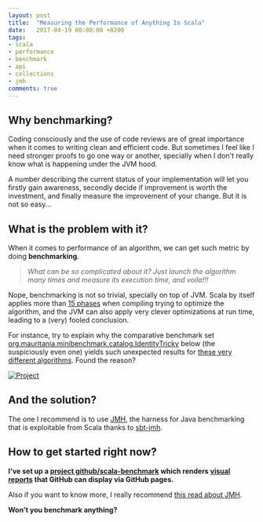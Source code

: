 ```yaml
---
layout: post
title:  "Measuring the Performance of Anything In Scala"
date:   2017-04-19 00:00:00 +0200
tags:
- scala 
- performance 
- benchmark 
- api 
- collections
- jmh
comments: true
---
```

## Why benchmarking?


Coding consciously and the use of code reviews are of great importance when it comes to writing clean and efficient code.
But sometimes I feel like I need stronger proofs to go one way or another, specially when I don't really know what is 
happening under the JVM hood.

A number describing the current status of your implementation will let you firstly gain awareness, 
secondly decide if improvement is worth the investment, 
and finally measure the improvement of your change. But it is not so easy...

<!--more-->

## What is the problem with it? 

When it comes to performance of an algorithm, we can get such metric by doing **benchmarking**. 

> _What can be so complicated about it? Just launch the algorithm many times and measure its execution time, and voila!!!_

Nope, benchmarking is not so trivial, specially on top of JVM. Scala by itself applies more than 
[15 phases](https://wiki.scala-lang.org/display/SIW/Overview+of+Compiler+Phases) when 
compiling trying to optimize the algorithm, and the JVM can also apply very clever optimizations at run time, leading to a (very) fooled conclusion.

For instance, try to explain why the comparative benchmark set
[org.mauritania.minibenchmark.catalog.IdentityTricky](https://mauriciojost.github.io/scala-benchmark/) 
below (the suspiciously even one) yields such unexpected results for 
[these very different algorithms](https://github.com/mauriciojost/scala-benchmark/blob/master/src/main/scala/org/mauritania/minibenchmark/catalog/IdentityTricky.scala). 
Found the reason?

[![Project](https://browshot.com/screenshot/image/56699725?width=4500&height=2500)](https://mauriciojost.github.io/scala-benchmark/)

## And the solution?

The one I recommend is to use [JMH](http://openjdk.java.net/projects/code-tools/jmh/), the harness for Java benchmarking that is 
exploitable from Scala thanks to [sbt-jmh](https://github.com/ktoso/sbt-jmh).

## How to get started right now?

**I've set up a [project github/scala-benchmark](https://github.com/mauriciojost/scala-benchmark) which 
renders [visual reports](https://mauriciojost.github.io/scala-benchmark/) that GitHub can display via GitHub pages.**

Also if you want to know more, I really recommend [this read about JMH](http://tutorials.jenkov.com/java-performance/jmh.html).

**Won't you benchmark anything?**


